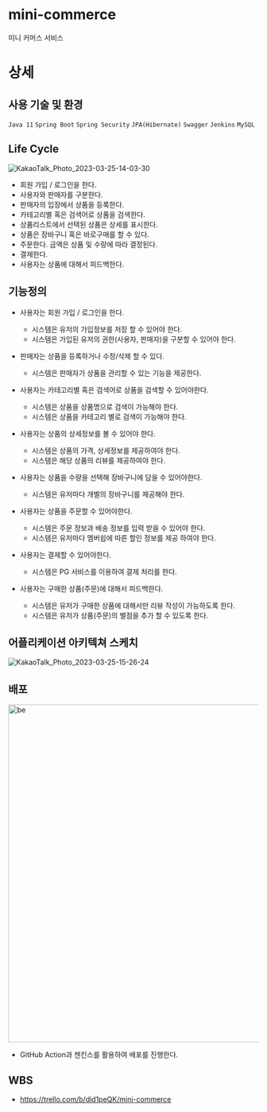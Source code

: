 # mini-commerce
미니 커머스 서비스

# 상세
## 사용 기술 및 환경
`Java 11`
`Spring Boot`
`Spring Security`
`JPA(Hibernate)`
`Swagger`
`Jenkins`
`MySQL`

## Life Cycle
![KakaoTalk_Photo_2023-03-25-14-03-30](https://user-images.githubusercontent.com/63723145/227697366-22618a27-c325-4e63-aeec-daad627bf49b.jpeg)
- 회원 가입 / 로그인을 한다.
- 사용자와 판매자를 구분한다.
- 판매자의 입장에서 상품을 등록한다.
- 카테고리별 혹은 검색어로 상품을 검색한다.
- 상품리스트에서 선택된 상품은 상세를 표시한다.
- 상품은 장바구니 혹은 바로구매를 할 수 있다.
- 주문한다. 금액은 상품 및 수량에 따라 결정된다.
- 결제한다.
- 사용자는 상품에 대해서 피드백한다.

## 기능정의
- 사용자는 회원 가입 / 로그인을 한다.
  - 시스템은 유저의 가입정보를 저장 할 수 있어야 한다. 
  - 시스템은 가입된 유저의 권한(사용자, 판매자)을 구분할 수 있어야 한다.
  
- 판매자는 상품을 등록하거나 수정/삭제 할 수 있다.
  - 시스템은 판매자가 상품을 관리할 수 있는 기능을 제공한다.

- 사용자는 카테고리별 혹은 검색어로 상품을 검색할 수 있어야한다.
  - 시스템은 상품을 상품명으로 검색이 가능해야 한다.
  - 시스템은 상품을 카테고리 별로 검색이 가능해야 한다.
  
- 사용자는 상품의 상세정보를 볼 수 있어야 한다.
  - 시스템은 상품의 가격, 상세정보를 제공하여야 한다.
  - 시스템은 해당 상품의 리뷰를 제공하여야 한다.

- 사용자는 상품을 수량을 선택해 장바구니에 담을 수 있어야한다.
  - 시스템은 유저마다 개별의 장바구니를 제공해야 한다.

- 사용자는 상품을 주문할 수 있어야한다.
  - 시스템은 주문 정보과 배송 정보를 입력 받을 수 있어야 한다.
  - 시스템은 유저마다 멤버쉽에 따른 할인 정보를 제공 하여야 한다.
  
- 사용자는 결제할 수 있어야한다. 
  - 시스템은 PG 서비스를 이용하여 결제 처리를 한다.
  
- 사용자는 구매한 상품(주문)에 대해서 피드백한다.
  - 시스템은 유저가 구매한 상품에 대해서만 리뷰 작성이 가능하도록 한다.
  - 시스템은 유저가 상품(주문)의 별점을 추가 할 수 있도록 한다.
  
## 어플리케이션 아키텍쳐 스케치
![KakaoTalk_Photo_2023-03-25-15-26-24](https://user-images.githubusercontent.com/63723145/227700848-5df4b3da-c6c5-4c83-88f5-036832bc8be8.jpeg)


## 배포
<img width="680" alt="be" src="https://user-images.githubusercontent.com/63723145/227700741-edf759f7-2f53-470c-a435-fea484d72b26.png">

- GitHub Action과 젠킨스를 활용하여 배포를 진행한다.

## WBS
- https://trello.com/b/did1peQK/mini-commerce

